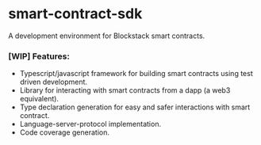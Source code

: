 # smart-contract-sdk

A development environment for Blockstack smart contracts. 


### [WIP] Features:
* Typescript/javascript framework for building smart contracts using test driven development. 
* Library for interacting with smart contracts from a dapp (a web3 equivalent). 
* Type declaration generation for easy and safer interactions with smart contract. 
* Language-server-protocol implementation. 
* Code coverage generation. 
